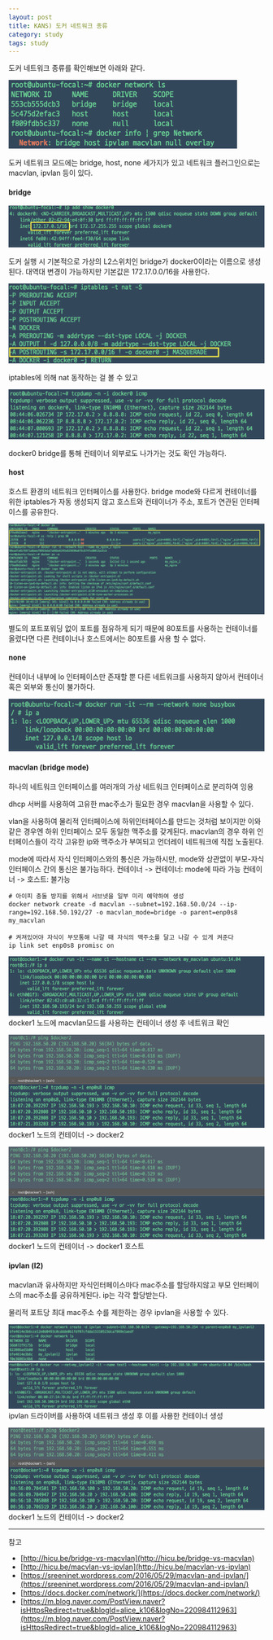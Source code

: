 ```yaml
---
layout: post
title: KANS) 도커 네트워크 종류 
category: study
tags: study
---
```



도커 네트워크 종류를 확인해보면 아래와 같다.

![2-0](/assets/img/2-0.png)

도커 네트워크 모드에는 bridge, host, none 세가지가 있고
네트워크 플러그인으로는 macvlan, ipvlan 등이 있다.


#### bridge

![2-1-0](/assets/img/2-1-0.png)

도커 실행 시 기본적으로 가상의 L2스위치인 bridge가 docker0이라는 이름으로 생성된다.
대역대 변경이 가능하지만 기본값은 172.17.0.0/16을 사용한다.


![2-1-1](/assets/img/2-1-1.png)

iptables에 의해 nat 동작하는 걸 볼 수 있고

![2-1-2](/assets/img/2-1-2.png)

docker0 bridge를 통해 컨테이너 외부로도 나가가는 것도 확인 가능하다.


#### host

호스트 환경의 네트워크 인터페이스를 사용한다. 
bridge mode와 다르게 컨테이너를 위한 iptables가 자동 생성되지 않고 호스트와 컨테이너가 주소, 포트가 연관된 인터페이스를 공유한다. 

![2-2-0](/assets/img/2-2-0.png)

별도의 포트포워딩 없이 포트를 점유하게 되기 때문에 80포트를 사용하는 컨테이너를 올렸다면 다른 컨테이너나 호스트에서는 80포트를 사용 할 수 없다.


#### none

컨테이너 내부에 lo 인터페이스만 존재할 뿐 다른 네트워크를 사용하지 않아서 컨테이너 혹은 외부와 통신이 불가하다.

![2-3-0](/assets/img/2-3-0.png)


#### macvlan (bridge mode)

하나의 네트워크 인터페이스를 여러개의 가상 네트워크 인터페이스로 분리하여 잉용

dhcp 서버를 사용하여 고유한 mac주소가 필요한 경우 macvlan을 사용할 수 있다.
 

vlan을 사용하여 물리적 인터페이스에 하위인터페이스를 만드는 것처럼 보이지만 이와 같은 경우엔 하위 인터페이스 모두 동일한 맥주소를 갖게된다. 
macvlan의 경우 하위 인터페이스들이 각각 고유한 ip와 맥주소가 부여되고 언더레이 네트워크에 직접 노출된다.

mode에 따라서 자식 인터페이스와의 통신은 가능하시만, mode와 상관없이 부모-자식 인터페이스 간의 통신은 불가능하다. 
컨테이너 -> 컨테이너: mode에 따라 가능
컨테이너 -> 호스트: 불가능


```
# 아이피 충돌 방지를 위해서 서브넷을 일부 미리 예약하여 생성
docker network create -d macvlan --subnet=192.168.50.0/24 --ip-range=192.168.50.192/27 -o macvlan_mode=bridge -o parent=enp0s8 my_macvlan

# 켜져있어야 자식이 부모통해 나갈 때 자식의 맥주소를 달고 나갈 수 있게 켜준다
ip link set enp0s8 promisc on 
```

![2-4-0](/assets/img/2-4-0.png)
docker1 노드에 macvlan모드를 사용하는 컨테이너 생성 후 네트워크 확인

![2-4-1](/assets/img/2-4-1.png)
docker1 노드의 컨테이너 -> docker2 

![2-4-1](/assets/img/2-4-1.png)
docker1 노드의 컨테이너 -> docker1 호스트


#### ipvlan (l2)
macvlan과 유사하지만 자식인터페이스마다 mac주소를 할당하지않고 부모 인터페이스의 mac주소를 공유하게된다. ip는 각각 할당받는다. 

물리적 포트당 최대 mac주소 수를 제한하는 경우 ipvlan을 사용할 수 있다.

![2-5-0](/assets/img/2-5-0.png)
![2-5-1](/assets/img/2-5-1.png)
ipvlan 드라이버를 사용하여 네트워크 생성 후 이를 사용한 컨테이너 생성

![2-5-2](/assets/img/2-5-2.png)
docker1 노드의 컨테이너 -> docker2 



---
참고
- [http://hicu.be/bridge-vs-macvlan](http://hicu.be/bridge-vs-macvlan)
- [http://hicu.be/macvlan-vs-ipvlan](http://hicu.be/macvlan-vs-ipvlan)
- [https://sreeninet.wordpress.com/2016/05/29/macvlan-and-ipvlan/](https://sreeninet.wordpress.com/2016/05/29/macvlan-and-ipvlan/)
- [https://docs.docker.com/network/](https://docs.docker.com/network/)
- [https://m.blog.naver.com/PostView.naver?isHttpsRedirect=true&blogId=alice_k106&logNo=220984112963](https://m.blog.naver.com/PostView.naver?isHttpsRedirect=true&blogId=alice_k106&logNo=220984112963)

